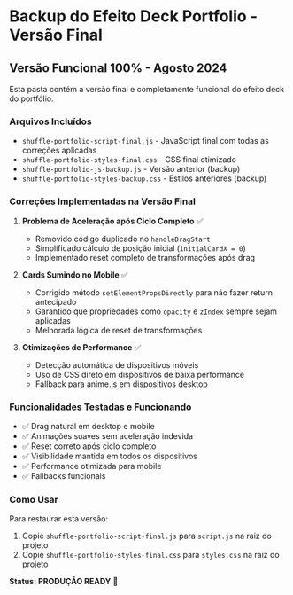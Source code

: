 # Backup do Efeito Deck Portfolio - Versão Final

## Versão Funcional 100% - Agosto 2024

Esta pasta contém a versão final e completamente funcional do efeito deck do portfólio.

### Arquivos Incluídos

- `shuffle-portfolio-script-final.js` - JavaScript final com todas as correções aplicadas
- `shuffle-portfolio-styles-final.css` - CSS final otimizado
- `shuffle-portfolio-js-backup.js` - Versão anterior (backup)
- `shuffle-portfolio-styles-backup.css` - Estilos anteriores (backup)

### Correções Implementadas na Versão Final

1. **Problema de Aceleração após Ciclo Completo** ✅
   - Removido código duplicado no `handleDragStart`
   - Simplificado cálculo de posição inicial (`initialCardX = 0`)
   - Implementado reset completo de transformações após drag

2. **Cards Sumindo no Mobile** ✅
   - Corrigido método `setElementPropsDirectly` para não fazer return antecipado
   - Garantido que propriedades como `opacity` e `zIndex` sempre sejam aplicadas
   - Melhorada lógica de reset de transformações

3. **Otimizações de Performance** ✅
   - Detecção automática de dispositivos móveis
   - Uso de CSS direto em dispositivos de baixa performance
   - Fallback para anime.js em dispositivos desktop

### Funcionalidades Testadas e Funcionando

- ✅ Drag natural em desktop e mobile
- ✅ Animações suaves sem aceleração indevida
- ✅ Reset correto após ciclo completo
- ✅ Visibilidade mantida em todos os dispositivos
- ✅ Performance otimizada para mobile
- ✅ Fallbacks funcionais

### Como Usar

Para restaurar esta versão:
1. Copie `shuffle-portfolio-script-final.js` para `script.js` na raiz do projeto
2. Copie `shuffle-portfolio-styles-final.css` para `styles.css` na raiz do projeto

**Status: PRODUÇÃO READY** 🚀